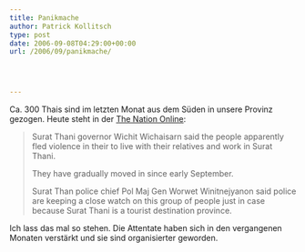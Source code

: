 ```yaml
---
title: Panikmache
author: Patrick Kollitsch
type: post
date: 2006-09-08T04:29:00+00:00
url: /2006/09/panikmache/




---
```

Ca. 300 Thais sind im letzten Monat aus dem Süden in unsere Provinz gezogen. Heute steht in der [The Nation Online][1]: 

> Surat Thani governor Wichit Wichaisarn said the people apparently fled violence in their to live with their relatives and work in Surat Thani.
> 
> They have gradually moved in since early September.
> 
> Surat Than police chief Pol Maj Gen Worwet Winitnejyanon said police are keeping a close watch on this group of people just in case because Surat Thani is a tourist destination province.

Ich lass das mal so stehen. Die Attentate haben sich in den vergangenen Monaten verstärkt und sie sind organisierter geworden.

 [1]: http://www.nationmultimedia.com/breakingnews/read.php?newsid=30013115
